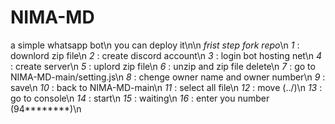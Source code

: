 # NIMA-MD
a simple whatsapp bot\n
you can deploy it\n\n
*frist step fork repo*\n
*1* : downlord zip file\n
*2* : create discord account\n
*3* : login bot hosting net\n
*4* : create server\n
*5* : uplord zip file\n
*6* : unzip and zip file delete\n
*7* : go to NIMA-MD-main/setting.js\n
*8* : chenge owner name and owner number\n
*9* : save\n
*10* : back to NIMA-MD-main\n
*11* : select all file\n
*12* : move (../)\n
*13* : go to console\n
*14* : start\n
*15* : waiting\n
*16* : enter you number (94********)\n

